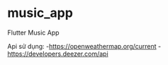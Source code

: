 # music_app
Flutter Music App


Api sử dụng:
-https://openweathermap.org/current
-https://developers.deezer.com/api



